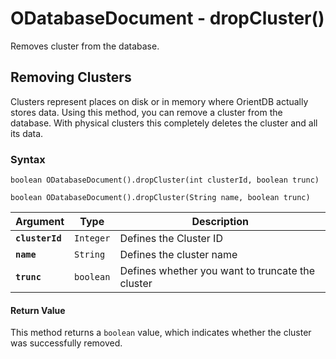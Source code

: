 
# ODatabaseDocument - dropCluster()

Removes cluster from the database. 

## Removing Clusters

Clusters represent places on disk or in memory where OrientDB actually stores data.  Using this method, you can remove a cluster from the database.  With physical clusters this completely deletes the cluster and all its data. 

### Syntax

```
boolean ODatabaseDocument().dropCluster(int clusterId, boolean trunc)

boolean ODatabaseDocument().dropCluster(String name, boolean trunc)
```

| Argument | Type | Description |
|---|---|---|
| **`clusterId`** | `Integer` | Defines the Cluster ID |
| **`name`** | `String` | Defines the cluster name |
| **`trunc`** | `boolean` | Defines whether you want to truncate the cluster |

#### Return Value

This method returns a `boolean` value, which indicates whether the cluster was successfully removed.
